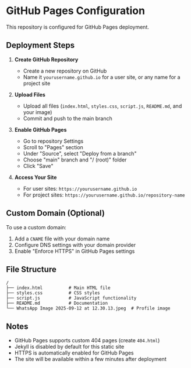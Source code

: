 # GitHub Pages Configuration

This repository is configured for GitHub Pages deployment.

## Deployment Steps

1. **Create GitHub Repository**
   - Create a new repository on GitHub
   - Name it `yourusername.github.io` for a user site, or any name for a project site

2. **Upload Files**
   - Upload all files (`index.html`, `styles.css`, `script.js`, `README.md`, and your image)
   - Commit and push to the main branch

3. **Enable GitHub Pages**
   - Go to repository Settings
   - Scroll to "Pages" section
   - Under "Source", select "Deploy from a branch"
   - Choose "main" branch and "/ (root)" folder
   - Click "Save"

4. **Access Your Site**
   - For user sites: `https://yourusername.github.io`
   - For project sites: `https://yourusername.github.io/repository-name`

## Custom Domain (Optional)

To use a custom domain:
1. Add a `CNAME` file with your domain name
2. Configure DNS settings with your domain provider
3. Enable "Enforce HTTPS" in GitHub Pages settings

## File Structure

```
/
├── index.html          # Main HTML file
├── styles.css          # CSS styles
├── script.js           # JavaScript functionality
├── README.md           # Documentation
└── WhatsApp Image 2025-09-12 at 12.30.13.jpeg  # Profile image
```

## Notes

- GitHub Pages supports custom 404 pages (create `404.html`)
- Jekyll is disabled by default for this static site
- HTTPS is automatically enabled for GitHub Pages
- The site will be available within a few minutes after deployment
